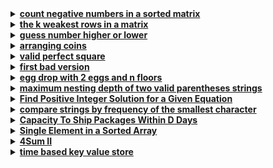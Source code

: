 <details>
  <summary><strong><a href=https://leetcode.com/problems/count-negative-numbers-in-a-sorted-matrix/>count negative numbers in a sorted matrix</a></strong></summary>

```cpp
// time: 10 minutes
class Solution {
public:
    int count_neg_numbers(vector<int>& nums) {
        int left = 0;
        int right = nums.size() - 1;
        int cnt = 0;
        while(left <= right) {
            int mid = (left + right) / 2;
            if(nums[mid] >= 0)
                left = mid + 1;
            else if(nums[mid] < 0) {
                cnt += (right - mid) + 1;
                right = mid - 1;
            }
        }
        return cnt;
    }

    int countNegatives(vector<vector<int>>& grid) {
        int res = 0;
        for(int i = 0; i < grid.size(); i++) {
            res += count_neg_numbers(grid[i]);
        }
        return res;
    }
};
```
</details>

<details>
  <summary><strong><a href=https://leetcode.com/problems/the-k-weakest-rows-in-a-matrix/>the k weakest rows in a matrix</a></strong></summary>

```cpp
//time = 15 minutes
class Solution {
public:
    int soliders_counter(vector<int>& rows) {
        int left = 0;  // civilians_cnt
        int right = rows.size() - 1;

        while(left <= right) {
            int mid = (right + left) / 2;
            if(rows[mid] == 0) {
                right = mid - 1;
            }
            else if(rows[mid] == 1) {
                left = mid + 1;
            }
        }
        return left;  // civilians_cnt
    }

    vector<int> kWeakestRows(vector<vector<int>>& mat, int k) {
        vector <pair <int, int>> solider_cnt;
        vector <int> res;

        for(int i = 0; i < mat.size(); i++) {
            int soliders = soliders_counter(mat[i]);
            solider_cnt.push_back({soliders, i});
        }

        sort(solider_cnt.begin(), solider_cnt.end());
        for(int i = 0; i < k; i++) {
            res.push_back(solider_cnt[i].second);
        }
        return res;
    }
};
```
</details>

<details>
  <summary><strong><a href=https://leetcode.com/problems/guess-number-higher-or-lower/description/>guess number higher or lower</a></strong></summary>

```cpp
// time: 7 minutes
/** 
 * Forward declaration of guess API.
 * @param  num   your guess
 * @return 	     -1 if num is higher than the picked number
 *			      1 if num is lower than the picked number
 *               otherwise return 0
 * int guess(int num);
 */

class Solution {
public:
    int guessNumber(int n) {
        long low = 1;
        long high = n;
        
        while(low <= high) {
            long mid = (low + high) / 2;
            long value = guess(mid);
            if(value == 0)
                return mid;
            else if(value == -1)
                high = mid - 1;
            else if(value == 1)
                low = mid + 1;
        }
        return -1;
    }
};
```
</details>

<details>
  <summary><strong><a href=https://leetcode.com/problems/arranging-coins/description/>arranging coins</a></strong></summary>

```cpp
// time = 20 minutes
// linear/ greedy [o(n)]
class Solution {
public:
    int arrangeCoins(int n) {
        int i = 1, res = 0;

        while(i <= n) {
            n -= i;
            res ++;
            i ++;
        }
        return res;
    }
};

// Binary search [O(log n)]
class Solution {
public:
    int arrangeCoins(int n) {
        long low = 0; 
        long high = n;
        
        while(low <= high) {
            long mid = (low + high) / 2;
            long coins_num = (mid * (mid + 1)) / 2;   // 1 + 2 + 3 + 4 + ........ + k = k * (k + 1) / 2
            
            if(n < coins_num)
                high = mid - 1;
            else if (n > coins_num)
                low = mid + 1;
            else
                return mid;
        }
        return high;
    }
};

// Constant time/ Mathematical approach O(1)
/*
sum(k) refers to the number of coins needed to build k complete rows
sum(k) = (k * (k + 1)) / 2
To find the largest k, the sum of numbers must be <= the whole number of coins
(k^2 + k) <= 2n  ==>  k^2 + k - 2n <= 0, by solving this equation:
k = (-1 +- sqrt(1 + 8n)) / 2 
*/
class Solution {
public:
    int arrangeCoins(int n) {
        return floor (-1 + sqrt(1 + 8.0 * n)) / 2;
    }
};
```
</details>

<details>
  <summary><strong><a href=https://leetcode.com/problems/valid-perfect-square/>valid perfect square</a></strong></summary>

```cpp
// time = 10 minutes
// linear time/ greedy approach O(n)
class Solution {
public:
    bool isPerfectSquare(int num) {
        for(long i = 1; i <= num; i++) {
            if(i * i == num)
                return true;
        }
        return false;
    }
};

// Binary search approach O(log n)
class Solution {
public:
    bool isPerfectSquare(long num) {
        int low = 1;
        long high = num;

        while(low <= high) {
            long mid = (low + high) / 2;
            
            if(mid * mid == num)
                return true;
            else if (num > mid * mid)
                low = mid + 1;
            else 
                high = mid - 1;
        }
        return false;
    }
};
```
</details>

<details>
  <summary><strong><a href=https://leetcode.com/problems/first-bad-version/>first bad version</a></strong></summary>

```cpp
// time = 6 minutes
// linear time/ greedy approach O(n)
// The API isBadVersion is defined for you.
// bool isBadVersion(int version);

class Solution {
public:
    int firstBadVersion(int n) {
        int bad_version = 0;
        for(int i = 1; i <= n; i++) {
            if(isBadVersion(i)){
                bad_version = i;
                break;
            }
        }
        return bad_version;
    }
};

// Binary search O(log n)
class Solution {
public:
    int firstBadVersion(long n) {
        int low = 1;
        long high = n;
        int res;
        
        while(low < high) {
            int mid = (low + high) / 2;
            if(isBadVersion(mid))
                high = mid;
            else
                low = mid + 1;
        }
        return low;
    }
};
```
</details>

<details>
  <summary><strong><a href=https://leetcode.com/problems/egg-drop-with-2-eggs-and-n-floors/>egg drop with 2 eggs and n floors</a></strong></summary>

```cpp
// time: 15 minutes
//linear time O(n)
class Solution {
public:
    int twoEggDrop(int n) {
        int res = 0;
        while(n > 0) {
            res ++;
            n -= res;
        }
        return res;
    }
};

// O(log n) solution
class Solution {
public:
    int twoEggDrop(int n) {
        int low = 1;
        int high = n;

        while(low < high) {
            int mid = (low + high) / 2;
            // floors number covered must be <= n
            // no.of drops = 1 + 2 + 3 + 4 + ....... + k
            int floors_num = (mid * (mid + 1)) / 2;
            if(floors_num >= n)
                high = mid;
            else
                low = mid + 1;
        }
        return low;
    }
};
```
</details>

<details>
  <summary><strong><a href=https://leetcode.com/problems/maximum-nesting-depth-of-two-valid-parentheses-strings/>maximum nesting depth of two valid parentheses strings</a></strong></summary>

```cpp
class Solution {
public:
    vector<int> maxDepthAfterSplit(string seq) {
        int depth = 0;
        int n = seq.size();
        vector <int> res (n, 0);
        for(int i = 0; i < n; i++) {
            if(seq[i] == '(') {
                depth++;
                res[i] = depth % 2;
            } 
            else {
                res[i] = depth % 2;
                depth--;
            }
        }
        return res;
    }
};
```
</details>

<details>
  <summary><strong><a href=https://leetcode.com/problems/find-positive-integer-solution-for-a-given-equation/description/>Find Positive Integer Solution for a Given Equation</a></strong></summary>

```cpp
// Two pointers approach O(n)
class Solution {
public:
    vector<vector<int>> findSolution(CustomFunction& customfunction, int z) {
        vector<vector <int>> res;
        int x = 1, y = 1000;

        while(x <= 1000 && y >= 1) {
            int value = customfunction.f(x, y);
            if(value == z) {
                res.push_back({x, y});
                x++;
                y--;
            }
            else {
                if(value < z) 
                    x++;
                else
                    y--;
            }
        }
        return res;
    }
};

// Bianry search O(n*log n)
class Solution {
public:
    vector<vector<int>> findSolution(CustomFunction& customfunction, int z) {
        vector<vector <int>> res;
        int x = 1;
        
        while(x <= 1000 ) {
            int low = 1, high = 1000;
            // apply BS for y
            while(low <= high) {
                int mid = (low + high) / 2;
                int value = customfunction.f(x, mid);

                if(value == z) {
                    res.push_back({x, mid});
                    break;
                }
                else if(value < z)
                    low = mid + 1;
                else
                    high = mid - 1;
            }
            x++;
        }
        return res;
    }
};
```
</details>

<details>
  <summary><strong><a href=https://leetcode.com/problems/compare-strings-by-frequency-of-the-smallest-character/description/>compare strings by frequency of the smallest character</a></strong></summary>

```cpp
// Brute force approach, O(n^2)
class Solution {
public:
    int calc_freq(const string &s) {
        char smallest = 'z' + 1;
        int cnt = 0;
        for(char c : s) {
            if(c < smallest) {
                smallest = c;
                cnt = 1;
            }
            else if(c == smallest)
                cnt++;
        }
        return cnt;
    }

    vector<int> numSmallerByFrequency(vector<string>& queries, vector<string>& words) {
        int n = words.size();
        vector <int> words_freq(n);
        for(int i = 0; i < n; i++) {
            words_freq[i] = calc_freq(words[i]);
        }

        vector <int> res;
        for(const string& query : queries) {
            int query_freq = calc_freq(query);
            int cnt = 0;

            for(int freq : words_freq) {
                if(query_freq < freq) 
                    cnt++;
            }
            res.push_back(cnt);
        }
        return res;
    }
};

// Binary Search approach, O(n*log n)
class Solution {
public:
    int calc_freq(const string &s) {
        char smallest = 'z' + 1;
        int cnt = 0;
        for(char c : s) {
            if(c < smallest) {
                smallest = c;
                cnt = 1;
            }
            else if(c == smallest)
                cnt++;
        }
        return cnt;
    }

    vector<int> numSmallerByFrequency(vector<string>& queries, vector<string>& words) {
        int n = words.size();
        vector <int> word_freqs(n);
        for(int i = 0; i < n; i++) {
            word_freqs[i] = calc_freq(words[i]);
        }

        sort(word_freqs.begin(), word_freqs.end());
        
        vector <int> res;
        for(const string& query : queries) {
            int query_freq = calc_freq(query);
            auto it = upper_bound(word_freqs.begin(), word_freqs.end(), query_freq);
            int cnt = word_freqs.end() - it;

            res.push_back(cnt);
        }
        return res;
    }
};
```
</details>

<details>
  <summary><strong><a href=https://leetcode.com/problems/capacity-to-ship-packages-within-d-days/description/>Capacity To Ship Packages Within D Days</a></strong></summary>

```cpp
// Binary search approach O(n*log n)
class Solution {
public:
    bool can_ship(const vector<int>& weights, int capacity, int days) {
        int curr_weight = 0;  // weight of the day
        int required_days = 1;  // at least one day

        for(int weight : weights) {
            if(curr_weight + weight > capacity) {
                required_days ++;
                curr_weight = weight;              
                if(required_days > days)
                    return false;                                                         
            } else {
                curr_weight += weight;
            }
        }
        return true;
    }

    int shipWithinDays(vector<int>& weights, int days) {
        // min_capacity = low
        // max_capacity = high
        int min_capacity = *max_element(weights.begin(), weights.end());  // max weight of each package 
        int max_capacity = accumulate(weights.begin(), weights.end(), 0);  // sum of all weights

        while(min_capacity < max_capacity) {
            int mid = (min_capacity + max_capacity) / 2;
            if(can_ship(weights, mid, days))    
                max_capacity = mid;
            else
                min_capacity = mid + 1;  // increase capacity
        }
        return min_capacity;
    }
};
```
</details>

<details>
  <summary><strong><a href=https://leetcode.com/problems/single-element-in-a-sorted-array/description/>Single Element in a Sorted Array</a></strong></summary>

```cpp
class Solution {
public:
    int singleNonDuplicate(vector<int>& nums) {
        int low = 0, high = size(nums) - 1;

        while(low < high) {
            int mid = (low + high) / 2;
            if(mid % 2 == 0) {
                if(nums[mid] == nums[mid + 1])
                    low = mid + 2;
                else
                    high = mid;
            } else {
                if(nums[mid] == nums[mid - 1]) 
                    low = mid + 1;
                else
                    high = mid;
            }
        }
        return nums[low];
    }
};
```
</details>

<details>
  <summary><strong><a href=https://leetcode.com/problems/4sum-ii/description/>4Sum II</a></strong></summary>

```cpp
// O(n^2) complexity
class Solution {
public:
    int fourSumCount(vector<int>& nums1, vector<int>& nums2, vector<int>& nums3, vector<int>& nums4) {
        // nums1[i] + nums2[i] + nums3[i] + nums4[i] = 0 means
        // nums1[i] + num2[i] = -(nums3[i] + nums3[i])

        unordered_map<int, int> map;
        int n = size(nums1);

        for(int i = 0; i < n; i++) {
            for(int j = 0; j < n; j++) {
                map[nums3[i] + nums4[j]]++;
            }
        }

        int cnt = 0; 
        for(int i = 0; i < n; i++) {
            for(int j = 0; j < n; j++) {
                cnt += map[0 - (nums1[i] + nums2[j])];
            }
        }
        return cnt;
    }
};
```
</details>

<details>
  <summary><strong><a href=https://leetcode.com/problems/time-based-key-value-store/>time based key value store</a></strong></summary>

```cpp
class TimeMap {
public:
    unordered_map<string, vector<pair<int, string>>> store;
    TimeMap() {
    }
    
    void set(string key, string value, int timestamp) {
        store[key].push_back({timestamp, value});
    }
    
    string get(string key, int timestamp) {
        if (store.find(key) == store.end()) 
            return "";  

        const auto& values = store[key];
        int left = 0, right = values.size() - 1;
        while (left <= right) {
            int mid = left + (right - left) / 2;
            if (values[mid].first <= timestamp) 
                left = mid + 1;
            else 
                right = mid - 1;
        }

        if (right < 0) {
            return "";
        }

        return values[right].second;
    }
};
```
</details>